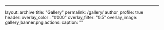 ---
layout: archive
title: "Gallery"
permalink: /gallery/
author_profile: true
header:
  overlay_color : "#000"
  overlay_filter: "0.5"
  overlay_image: gallery_banner.png
  actions:
  caption: ""
